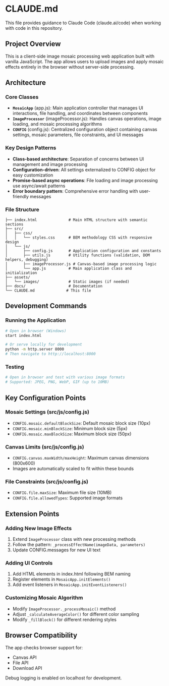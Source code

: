 # CLAUDE.md

This file provides guidance to Claude Code (claude.ai/code) when working with code in this repository.

## Project Overview

This is a client-side image mosaic processing web application built with vanilla JavaScript. The app allows users to upload images and apply mosaic effects entirely in the browser without server-side processing.

## Architecture

### Core Classes
- **`MosaicApp`** (app.js): Main application controller that manages UI interactions, file handling, and coordinates between components
- **`ImageProcessor`** (imageProcessor.js): Handles canvas operations, image loading, and mosaic processing algorithms
- **`CONFIG`** (config.js): Centralized configuration object containing canvas settings, mosaic parameters, file constraints, and UI messages

### Key Design Patterns
- **Class-based architecture**: Separation of concerns between UI management and image processing
- **Configuration-driven**: All settings externalized to CONFIG object for easy customization
- **Promise-based async operations**: File loading and image processing use async/await patterns
- **Error boundary pattern**: Comprehensive error handling with user-friendly messages

### File Structure
```
├── index.html              # Main HTML structure with semantic sections
├── src/
│   ├── css/
│   │   └── styles.css      # BEM methodology CSS with responsive design
│   └── js/
│       ├── config.js       # Application configuration and constants
│       ├── utils.js        # Utility functions (validation, DOM helpers, debugging)
│       ├── imageProcessor.js # Canvas-based image processing logic
│       └── app.js          # Main application class and initialization
├── assets/
│   └── images/             # Static images (if needed)
├── docs/                   # Documentation
└── CLAUDE.md              # This file
```

## Development Commands

### Running the Application
```bash
# Open in browser (Windows)
start index.html

# Or serve locally for development
python -m http.server 8000
# Then navigate to http://localhost:8000
```

### Testing
```bash
# Open in browser and test with various image formats
# Supported: JPEG, PNG, WebP, GIF (up to 10MB)
```

## Key Configuration Points

### Mosaic Settings (src/js/config.js)
- `CONFIG.mosaic.defaultBlockSize`: Default mosaic block size (10px)
- `CONFIG.mosaic.minBlockSize`: Minimum block size (5px)  
- `CONFIG.mosaic.maxBlockSize`: Maximum block size (50px)

### Canvas Limits (src/js/config.js)
- `CONFIG.canvas.maxWidth/maxHeight`: Maximum canvas dimensions (800x600)
- Images are automatically scaled to fit within these bounds

### File Constraints (src/js/config.js)
- `CONFIG.file.maxSize`: Maximum file size (10MB)
- `CONFIG.file.allowedTypes`: Supported image formats

## Extension Points

### Adding New Image Effects
1. Extend `ImageProcessor` class with new processing methods
2. Follow the pattern: `_processEffectName(imageData, parameters)`
3. Update CONFIG.messages for new UI text

### Adding UI Controls
1. Add HTML elements in index.html following BEM naming
2. Register elements in `MosaicApp.initElements()`
3. Add event listeners in `MosaicApp.initEventListeners()`

### Customizing Mosaic Algorithm
- Modify `ImageProcessor._processMosaic()` method
- Adjust `_calculateAverageColor()` for different color sampling
- Modify `_fillBlock()` for different rendering styles

## Browser Compatibility

The app checks browser support for:
- Canvas API
- File API
- Download API

Debug logging is enabled on localhost for development.
